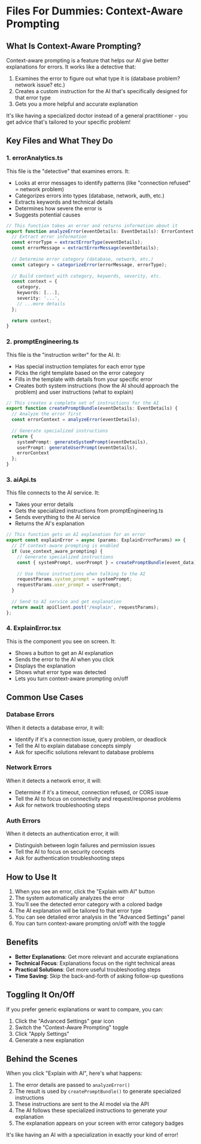 # Files For Dummies: Context-Aware Prompting

## What Is Context-Aware Prompting?

Context-aware prompting is a feature that helps our AI give better explanations for errors. It works like a detective that:

1. Examines the error to figure out what type it is (database problem? network issue? etc.)
2. Creates a custom instruction for the AI that's specifically designed for that error type
3. Gets you a more helpful and accurate explanation

It's like having a specialized doctor instead of a general practitioner - you get advice that's tailored to your specific problem!

## Key Files and What They Do

### 1. errorAnalytics.ts

This file is the "detective" that examines errors. It:

- Looks at error messages to identify patterns (like "connection refused" = network problem)
- Categorizes errors into types (database, network, auth, etc.)
- Extracts keywords and technical details
- Determines how severe the error is
- Suggests potential causes

```typescript
// This function takes an error and returns information about it
export function analyzeError(eventDetails: EventDetails): ErrorContext {
  // Extract error information
  const errorType = extractErrorType(eventDetails);
  const errorMessage = extractErrorMessage(eventDetails);
  
  // Determine error category (database, network, etc.)
  const category = categorizeError(errorMessage, errorType);
  
  // Build context with category, keywords, severity, etc.
  const context = { 
    category, 
    keywords: [...], 
    severity: '...',
    // ...more details
  };
  
  return context;
}
```

### 2. promptEngineering.ts

This file is the "instruction writer" for the AI. It:

- Has special instruction templates for each error type
- Picks the right template based on the error category
- Fills in the template with details from your specific error
- Creates both system instructions (how the AI should approach the problem) and user instructions (what to explain)

```typescript
// This creates a complete set of instructions for the AI
export function createPromptBundle(eventDetails: EventDetails) {
  // Analyze the error first
  const errorContext = analyzeError(eventDetails);
  
  // Generate specialized instructions
  return {
    systemPrompt: generateSystemPrompt(eventDetails),
    userPrompt: generateUserPrompt(eventDetails),
    errorContext
  };
}
```

### 3. aiApi.ts

This file connects to the AI service. It:

- Takes your error details
- Gets the specialized instructions from promptEngineering.ts
- Sends everything to the AI service
- Returns the AI's explanation

```typescript
// This function gets an AI explanation for an error
export const explainError = async (params: ExplainErrorParams) => {
  // If context-aware prompting is enabled
  if (use_context_aware_prompting) {
    // Generate specialized instructions
    const { systemPrompt, userPrompt } = createPromptBundle(event_data);
    
    // Use these instructions when talking to the AI
    requestParams.system_prompt = systemPrompt;
    requestParams.user_prompt = userPrompt;
  }
  
  // Send to AI service and get explanation
  return await apiClient.post('/explain', requestParams);
};
```

### 4. ExplainError.tsx

This is the component you see on screen. It:

- Shows a button to get an AI explanation
- Sends the error to the AI when you click
- Displays the explanation
- Shows what error type was detected
- Lets you turn context-aware prompting on/off

## Common Use Cases

### Database Errors

When it detects a database error, it will:
- Identify if it's a connection issue, query problem, or deadlock
- Tell the AI to explain database concepts simply
- Ask for specific solutions relevant to database problems

### Network Errors

When it detects a network error, it will:
- Determine if it's a timeout, connection refused, or CORS issue
- Tell the AI to focus on connectivity and request/response problems
- Ask for network troubleshooting steps

### Auth Errors

When it detects an authentication error, it will:
- Distinguish between login failures and permission issues
- Tell the AI to focus on security concepts
- Ask for authentication troubleshooting steps

## How to Use It

1. When you see an error, click the "Explain with AI" button
2. The system automatically analyzes the error
3. You'll see the detected error category with a colored badge
4. The AI explanation will be tailored to that error type
5. You can see detailed error analysis in the "Advanced Settings" panel
6. You can turn context-aware prompting on/off with the toggle

## Benefits

- **Better Explanations**: Get more relevant and accurate explanations
- **Technical Focus**: Explanations focus on the right technical areas
- **Practical Solutions**: Get more useful troubleshooting steps
- **Time Saving**: Skip the back-and-forth of asking follow-up questions

## Toggling It On/Off

If you prefer generic explanations or want to compare, you can:

1. Click the "Advanced Settings" gear icon
2. Switch the "Context-Aware Prompting" toggle
3. Click "Apply Settings"
4. Generate a new explanation

## Behind the Scenes

When you click "Explain with AI", here's what happens:

1. The error details are passed to `analyzeError()`
2. The result is used by `createPromptBundle()` to generate specialized instructions
3. These instructions are sent to the AI model via the API
4. The AI follows these specialized instructions to generate your explanation
5. The explanation appears on your screen with error category badges

It's like having an AI with a specialization in exactly your kind of error!